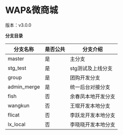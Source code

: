 WAP&微商城
====================

版本：v3.0.0

**分支目录**

| 分支名称       | 是否公共       | 分支介绍          |
| ------------- | ------------- | -----------------|
| master        | 是            |  主分支           |
| stg_test      | 是            |  stg测试及上线分支 |
| group         | 是            |  团购开发分支      |
| admin_merge   | 是            |  统一后台对接分支   |
| fish          | 否            |  余春凤本地开发分支 |
| wangkun       | 否            |  王琨开发本地分支   |
| flicat        | 否            |  李跃龙开发本地分支 |
| lx_local      | 否            |  李晓晓开发本地分支 |
